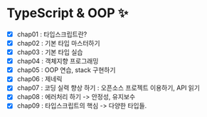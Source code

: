 # TypeScript & OOP ✨

- [x] chap01 : 타입스크립트란?
- [x] chap02 : 기본 타입 마스터하기
- [x] chap03 : 기본 타입 실습
- [x] chap04 : 객체지향 프로그래밍
- [x] chap05 : OOP 연습, stack 구현하기
- [x] chap06 : 제네릭
- [x] chap07 : 코딩 실력 향상 하기 : 오픈소스 프로젝트 이용하기, API 읽기
- [x] chap08 : 에러처리 하기 -> 안정성, 유지보수
- [x] chap09 : 타입스크립트의 핵심 -> 다양한 타입들.
